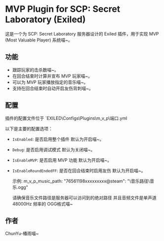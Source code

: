 # MVP Plugin for SCP: Secret Laboratory (Exiled)

这是一个为 SCP: Secret Laboratory 服务器设计的 Exiled 插件，用于实现 MVP (Most Valuable Player) 系统喵~。

## 功能

*   跟踪玩家的击杀数喵~。
*   在回合结束时计算并宣布 MVP 玩家喵~。
*   可以为 MVP 玩家播放指定的音乐喵~。
*   支持在回合结束时自动开启友伤背刺喵~。

## 配置

插件的配置文件位于 `EXILED\Configs\Plugins\m_v_p\端口.yml 

以下是主要的配置选项：

*   `IsEnabled`: 是否启用整个插件 默认为开启喵~。
*   `Debug`: 是否启用调试模式 默认为关闭喵~。
*   `IsEnableMVP`: 是否启用 MVP 功能 默认为开启喵~。
*   `IsEnableRoundEndedFF`: 是否在回合结束时启用友伤 默认为开启喵~。

    示例:
    m_v_p_music_path:
      "76561198xxxxxxxxx@steam": "\音乐路径\音乐.ogg"

    请确保音乐文件路径是服务器可以访问到的绝对路径 并且音频文件是单声道 48000Hz 频率的 OGG格式喵~

## 作者

ChunYu-椿雨喵~
